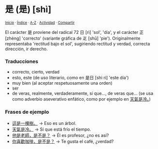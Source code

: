 # 是 (是) [shì]
<sup>[Inicio](https://github.com/jucardus.github.io/repo/blob/main/readme.md) · [Índice](https://github.com/jucardus.github.io/repo/blob/main/indices/chino-espanol-shi4.md) · [A-Z](https://github.com/jucardus.github.io/repo/blob/main/indices/alfabetico.md) · [Actividad](https://github.com/jucardus.github.io/repo/blob/main/indices/actividad.md) · [Compartir](https://x.com/intent/tweet?text=El%20car%C3%A1cter%20chino%20%E6%98%AF%20%5Bsh%C3%AC%5D%2C%20parte%20del%20Diccionario%20chino-espa%C3%B1ol%20en%20Jucardus.%0A%E2%86%92%20https%3A%2F%2Fgithub.com%2Fjucardus%2Frepo%2Fblob%2Fmain%2Fcontenido%2F25%2F04%2F26%2Fshi4-26159.md%0A%0A%23chn_espnl_jucardus%0A%40jucardus)</sup>

El carácter 是 proviene del radical 72 日 [rì] 'sol', 'día', y el carácter 正 [zhèng] 'correcto' (variante gráfica de 𤴓 [shū] 'pie'). Originalmente representaba 'rectitud bajo el sol', sugiriendo rectitud y verdad, correcta dirección, ir derecho.

### Traducciones

* correcto, cierto, verdad
* esto, este (de uso literario, como en 是日 [shì rì] 'este día')
* muy bien (al aceptar respetuosamente una orden)
* ser
* de veras, realmente, verdaderamente, sí que..., de veras que... (se usa como adverbio aseverativo enfático, como por ejemplo en [天氣是冷。](https://github.com/jucardus.github.io/repo/blob/main/contenido/25/04/21/tian1-qi4-shi4-leng3.md))


### Frases de ejemplo

* [這是一棵樹。](https://github.com/jucardus.github.io/repo/blob/main/contenido/25/04/26/zhe4-shi2-yi1-ke1-shu4.md) → Eso es un árbol.
* [天氣是冷。](https://github.com/jucardus.github.io/repo/blob/main/contenido/25/04/21/tian1-qi4-shi4-leng3.md) → Sí que está frío el tiempo.
* [他是老師，是不是？](https://github.com/jucardus.github.io/repo/blob/main/contenido/25/04/20/ta1-shi4-lao3-shi1-shi4-bu2-shi4.md) → Él es profesor, ¿no es así?
* [你喜歡咖啡，是不是？](https://github.com/jucardus.github.io/repo/blob/main/contenido/25/04/20/ni3-xi3-huan1-ka1-fei1-shi4-bu2-shi4.md) → Te gusta el café, ¿verdad?
